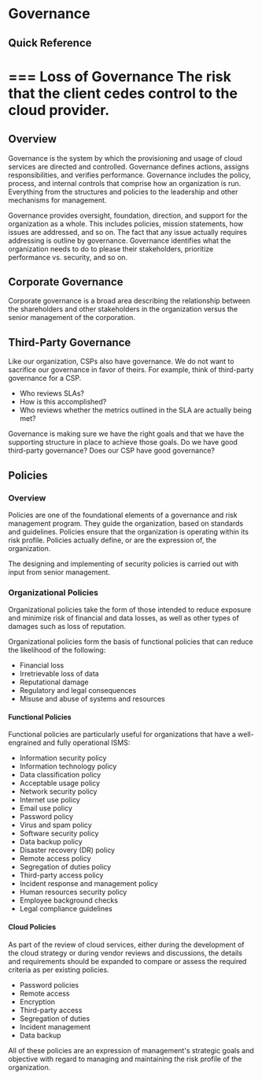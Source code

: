 # Governance

## Quick Reference

=== Loss of Governance
The risk that the client cedes control to the cloud provider.
===

## Overview

Governance is the system by which the provisioning and usage of cloud services are directed and controlled. Governance defines actions, assigns responsibilities, and verifies performance. Governance includes the policy, process, and internal controls that comprise how an organization is run. Everything from the structures and policies to the leadership and other mechanisms for management.

Governance provides oversight, foundation, direction, and support for the organization as a whole. This includes policies, mission statements, how issues are addressed, and so on. The fact that any issue actually requires addressing is outline by governance. Governance identifies what the organization needs to do to please their stakeholders, prioritize performance vs. security, and so on.

## Corporate Governance

Corporate governance is a broad area describing the relationship between the shareholders and other stakeholders in the organization versus the senior management of the corporation.

## Third-Party Governance

Like our organization, CSPs also have governance. We do not want to sacrifice our governance in favor of theirs. For example, think of third-party governance for a CSP.

- Who reviews SLAs?
- How is this accomplished?
- Who reviews whether the metrics outlined in the SLA are actually being met?

Governance is making sure we have the right goals and that we have the supporting structure in place to achieve those goals. Do we have good third-party governance? Does our CSP have good governance?

## Policies

### Overview

Policies are one of the foundational elements of a governance and risk management program. They guide the organization, based on standards and guidelines. Policies ensure that the organization is operating within its risk profile. Policies actually define, or are the expression of, the organization.

The designing and implementing of security policies is carried out with input from senior management.

### Organizational Policies

Organizational policies take the form of those intended to reduce exposure and minimize risk of financial and data losses, as well as other types of damages such as loss of reputation.

Organizational policies form the basis of functional policies that can reduce the likelihood of the following:

- Financial loss
- Irretrievable loss of data
- Reputational damage
- Regulatory and legal consequences
- Misuse and abuse of systems and resources

#### Functional Policies

Functional policies are particularly useful for organizations that have a well-engrained and fully operational ISMS:

- Information security policy
- Information technology policy
- Data classification policy
- Acceptable usage policy
- Network security policy
- Internet use policy
- Email use policy
- Password policy
- Virus and spam policy
- Software security policy
- Data backup policy
- Disaster recovery (DR) policy
- Remote access policy
- Segregation of duties policy
- Third-party access policy
- Incident response and management policy
- Human resources security policy
- Employee background checks
- Legal compliance guidelines

#### Cloud Policies

As part of the review of cloud services, either during the development of the cloud strategy or during vendor reviews and discussions, the details and requirements should be expanded to compare or assess the required criteria as per existing policies.

- Password policies
- Remote access
- Encryption
- Third-party access
- Segregation of duties
- Incident management
- Data backup

All of these policies are an expression of management's strategic goals and objective with regard to managing and maintaining the risk profile of the organization.
